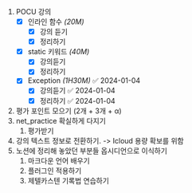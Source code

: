 1. POCU 강의
	- [x] 인라인 함수 *(20M)*
		- [x] 강의 듣기
		- [x] 정리하기
	- [x] static 키워드 *(40M)*
		- [x] 강의듣기
		- [x] 정리하기
	- [x] Exception *(1H30M)* ✅ 2024-01-04
		- [x] 강의듣기 ✅ 2024-01-04
		- [x] 정리하기 ✅ 2024-01-04
1. 평가 포인트 모으기 (2개 + 3개 + α)
2. net_practice 확실하게 다지기
	1. 평가받기
3. 강의 텍스트 정보로 전환하기.
	-> Icloud 용량 확보를 위함
4. 노션에 정리해 놓았던 부분들 옵시디언으로 이식하기
	1. 마크다운 언어 배우기
	2. 플러그인 적용하기
	3. 제텔카스텐 기록법 연습하기